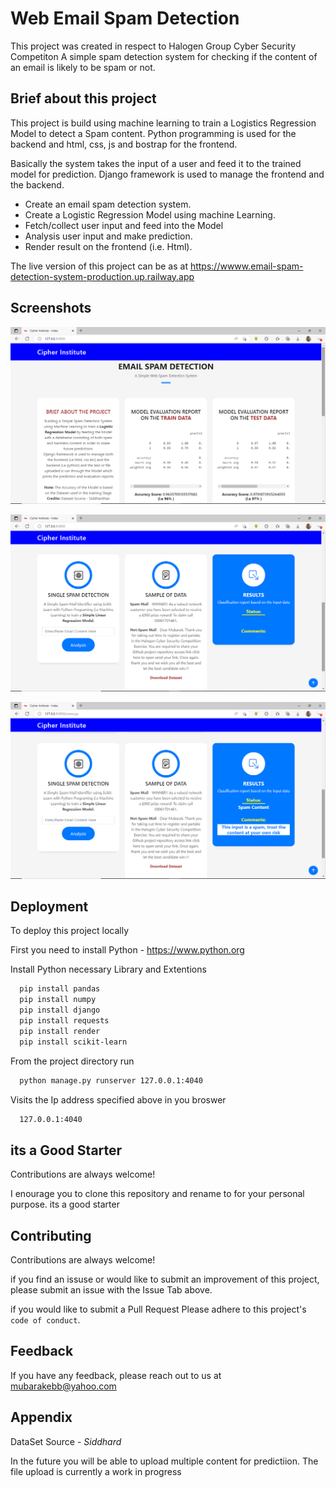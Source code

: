 # Web Email Spam Detection
This project was created in respect to Halogen Group Cyber Security Competiton
A simple spam detection system for checking if the content of an email is likely to be spam or not.


## Brief about this project
This project is build using machine learning to train a Logistics Regression Model to detect a Spam content.
Python programming is used for the backend and html, css, js and bostrap for the frontend.

Basically the system takes the input of a user and feed it
to the trained model for prediction. Django framework is used to manage the frontend and the backend.

* Create an email spam detection system.
* Create a Logistic Regression Model using machine Learning.
* Fetch/collect user input and feed into the Model
* Analysis user input and make prediction.
* Render result on the frontend (i.e. Html).

The live version of this project can be as at https://wwww.email-spam-detection-system-production.up.railway.app

## Screenshots

![App Screenshot](https://github.com/mubarakebb/Email-Spam-Detection-System/blob/main/static/img/ScreenShots.png)

![App Screenshot](https://github.com/mubarakebb/Email-Spam-Detection-System/blob/main/static/img/ScreenShots%202.png)

![App Screenshot](https://github.com/mubarakebb/Email-Spam-Detection-System/blob/main/static/img/ScreenShots%203.png)


## Deployment

To deploy this project locally

First you need to install Python - https://www.python.org

Install Python necessary Library and Extentions
```bash
  pip install pandas
  pip install numpy
  pip install django
  pip install requests
  pip install render
  pip install scikit-learn
```

From the project directory run
```bash
  python manage.py runserver 127.0.0.1:4040 
```

Visits the Ip address specified above in you broswer
```bash
  127.0.0.1:4040
```

## its a Good Starter

Contributions are always welcome!

I enourage you to clone this repository and rename to for
your personal purpose. its a good starter
## Contributing

Contributions are always welcome!

if you find an issuse or would like to submit an improvement
of this project, please submit an issue with the Issue Tab above.

if you would like to submit a Pull Request Please adhere to this project's `code of conduct`.


## Feedback

If you have any feedback, please reach out to us at mubarakebb@yahoo.com


## Appendix
DataSet Source - _Siddhard_

In the future you will be able to upload multiple content for
predictiion.
The file upload is currently a work in progress

